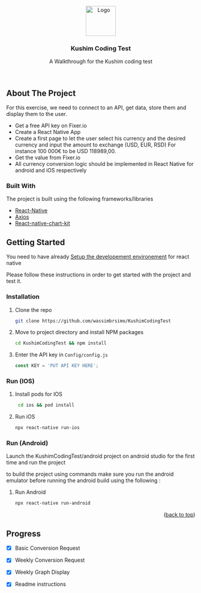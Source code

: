 <div id="top"></div>
<!--
*** Thanks for checking out the Best-README-Template. If you have a suggestion
*** that would make this better, please fork the repo and create a pull request
*** or simply open an issue with the tag "enhancement".
*** Don't forget to give the project a star!
*** Thanks again! Now go create something AMAZING! :D
-->



<!-- PROJECT SHIELDS -->
<!--
*** I'm using markdown "reference style" links for readability.
*** Reference links are enclosed in brackets [ ] instead of parentheses ( ).
*** See the bottom of this document for the declaration of the reference variables
*** for contributors-url, forks-url, etc. This is an optional, concise syntax you may use.
*** https://www.markdownguide.org/basic-syntax/#reference-style-links
-->


<!-- PROJECT LOGO -->
<br />
<div align="center">
  <a href="https://www.kushim.vc/">
    <img src="https://www.kushim.vc/assets/img/logo.png" alt="Logo" width="80" height="80">
  </a>

  <h3 align="center">Kushim Coding Test</h3>

  <p align="center">
    A Walkthrough for the Kushim coding test
    <br />
    <br />
    <br />
  </p>
</div>



<!-- ABOUT THE PROJECT [![Product Name Screen Shot][product-screenshot]](https://example.com)
-->
## About The Project


For this exercise, we need to connect to an API, get data, store them and display them to the user.
*  Get a free API key on Fixer.io
*  Create a React Native App
*  Create a first page to let the user select his currency and the desired currency and input the amount to exchange (USD, EUR, RSD)
For instance 100 000€ to be USD 118989,00.
*  Get the value from Fixer.io
*  All currency conversion logic should be implemented in React Native for android and iOS respectively




### Built With

The project is built using the following frameworks/libraries

* [React-Native](https://reactnative.dev/)
* [Axios](https://github.com/axios/axios/)
* [React-native-chart-kit](https://github.com/indiespirit/react-native-chart-kit)

<!-- GETTING STARTED -->
## Getting Started
You need to have already [Setup the developement environement](https://reactnative.dev/docs/environment-setup) for react native

Please follow these instructions in order to get started with the project and test it.

### Installation


1. Clone the repo
   ```sh
   git clone https://github.com/wassimbrsimo/KushimCodingTest
   ```
3. Move to project directory and install NPM packages
   ```sh
   cd KushimCodingTest && npm install
   ```
4. Enter the API key in `Config/config.js`
   ```js
   const KEY = 'PUT API KEY HERE';
   ```

### Run (IOS)

1. Install pods for IOS
   ```sh
    cd ios && pod install
   ```
1. Run iOS 
   ```sh
   npx react-native run-ios
   ```

### Run (Android)

Launch the KushimCodingTest/android project on android studio for the first time and run the project

to build the project using commands make sure you run the android emulator before running the android build using the following :

1. Run Android 
   ```sh
   npx react-native run-android
   ```

<p align="right">(<a href="#top">back to top</a>)</p>

<!-- ROADMAP -->
## Progress

- [x] Basic Conversion Request
- [x] Weekly Conversion Request
- [x] Weekly Graph Display
- [x] Readme instructions



[product-screenshot]: images/screenshot1.png
[product-screenshot2]: images/screenshot2.png
